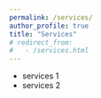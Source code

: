 ```yaml
---
permalink: /services/
author_profile: true
title: "Services"
# redirect_from: 
#   - /services.html
---
```


- services 1
- services 2
